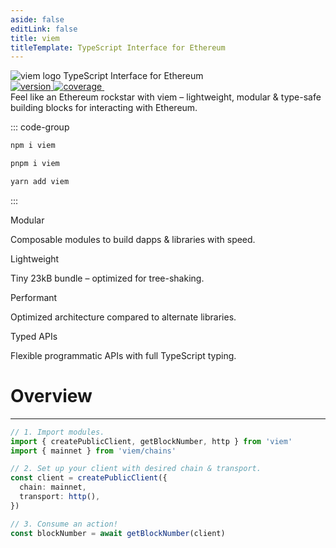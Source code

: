 ```yaml
---
aside: false
editLink: false
title: viem
titleTemplate: TypeScript Interface for Ethereum
---
```


<script setup lang="ts">
import { VPButton } from 'vitepress/theme'
</script>

<div class="flex justify-center mx-auto text-center">
  <div class="flex space-y-6 flex-col items-center">
    <div class="flex flex-col space-y-4 items-center">
      <img class="h-14 w-min logo" src="/logo-light-hug.svg" alt="viem logo">
      <span class="text-2xl opacity-80">TypeScript Interface for Ethereum</span>
    </div>
    <div class="flex gap-2 max-w-xl">
      <a aria-label="Version" href="https://www.npmjs.com/package/viem">
        <img
          alt="version"
          src="https://img.shields.io/npm/v/viem?colorA=2B323B&colorB=1e2329&style=flat&label=Version"
        />
      </a>
      <a aria-label="Coverage" href="https://codecov.io/github/wagmi-dev/viem">
        <img
          alt="coverage"
          src="https://codecov.io/github/wagmi-dev/viem/branch/main/graph/badge.svg?token=iUTN9R4Qfg"
        />
      </a>
      <a aria-label="License" href="https://www.npmjs.com/package/viem">
        <img
          alt=""
          src="https://img.shields.io/github/license/wagmi-dev/viem?colorA=2B323B&colorB=1e2329&style=flat&label=License"
        />
      </a>
    </div>
    <span class="text-xl max-w-xl">Feel like an Ethereum rockstar with viem – <span class="text-yellow-500 dark:text-yellow-400 font-medium">lightweight</span>, <span class="text-yellow-500 dark:text-yellow-400 font-medium">modular</span> & <span class="text-yellow-500 dark:text-yellow-400 font-medium">type-safe</span> building blocks for interacting with Ethereum.</span>
  </div>
</div>

<div class="install h-6" />

::: code-group

```bash [npm]
npm i viem
```

```bash [pnpm]
pnpm i viem
```

```bash [yarn]
yarn add viem
```

:::

<div class="h-4" />

<div class="flex justify-center space-x-2">
  <VPButton tag="a" size="medium" theme="brand" href="/docs/getting-started" text="Get Started" />
  <VPButton class="max-lg:hidden" tag="a" size="medium" theme="alt" href="/docs/introduction" text="Why viem?" />
  <VPButton tag="a" size="medium" theme="alt" href="https://github.com/wagmi-dev/viem" text="View on GitHub" />
</div>

<div class="h-16" />

<div class="flex flex-wrap lg:-mx-[190px]">
  <div class="p-1 w-1/4 max-lg:w-1/2 max-sm:w-full">
    <div class="card rounded-l sm:h-32 p-6 space-y-2">
      <span class="font-semibold">Modular</span>
      <p class="text-[14px] font-medium leading-6" style="color: var(--vp-c-text-2)">
        Composable modules to build dapps & libraries with speed.
      </p>
    </div>
  </div>
  <div class="p-1 w-1/4 max-lg:w-1/2 max-sm:w-full">
    <div class="card rounded-l sm:h-32 p-6 space-y-2">
      <span class="font-semibold">Lightweight</span>
      <p class="text-[14px] font-medium leading-6" style="color: var(--vp-c-text-2)">
        Tiny 23kB bundle – optimized for tree-shaking.
      </p>
    </div>
  </div>
  <div class="p-1 w-1/4 max-lg:w-1/2 max-sm:w-full">
    <div class="card rounded-l sm:h-32 p-6 space-y-2">
      <span class="font-semibold">Performant</span>
      <p class="text-[14px] font-medium leading-6" style="color: var(--vp-c-text-2)">
        Optimized architecture compared to alternate libraries.
      </p>
    </div>
  </div>
  <div class="p-1 w-1/4 max-lg:w-1/2 max-sm:w-full">
    <div class="card rounded-l sm:h-32 p-6 space-y-2">
      <span class="font-semibold">Typed APIs</span>
      <p class="text-[14px] font-medium leading-6" style="color: var(--vp-c-text-2)">
        Flexible programmatic APIs with full TypeScript typing.
      </p>
    </div>
  </div>
</div>

<div class="h-16" />

<h1>Overview</h1>
<hr class="h-2" />

```ts
// 1. Import modules.
import { createPublicClient, getBlockNumber, http } from 'viem'
import { mainnet } from 'viem/chains'

// 2. Set up your client with desired chain & transport.
const client = createPublicClient({
  chain: mainnet,
  transport: http(),
})

// 3. Consume an action!
const blockNumber = await getBlockNumber(client)
```

<style scoped>
  .dark .logo {
    filter: invert(1);
  }

  .card {
    background-color: var(--vp-c-bg-soft);
  }

  .language-bash {
    overflow-y: hidden;
  }

  .vp-code-group .tabs label {
    line-height: 36px;
  }

  .install + .vp-code-group {
    font-size: 18px;
    margin: 0 auto;
    max-width: 300px;
  }

  .install + .vp-code-group .vp-doc [class*='language-'] pre {
    overflow: hidden;
  }

  .install + .vp-code-group [class*='language-'] code {
    display: flex;
    justify-content: center;
  }

  .tabs {
    display: flex;
    justify-content: center;
  }
</style>
